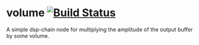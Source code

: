 # volume [![Build Status](https://travis-ci.org/RustAudio/volume.svg?branch=master)](https://travis-ci.org/RustAudio/volume)

A simple dsp-chain node for multiplying the amplitude of the output buffer by some volume.

